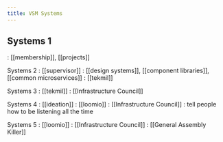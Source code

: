 ```yaml
---
title: VSM Systems
---
```


## Systems 1
: [[membership]], [[projects]]

Systems 2
: [[supervisor]]
: [[design systems]], [[component libraries]], [[common microservices]]
: [[tekmil]] 

Systems 3
: [[tekmil]] 
: [[Infrastructure Council]] 

Systems 4
: [[ideation]]
: [[loomio]]
: [[Infrastructure Council]]
: tell people how to be listening all the time 

Systems 5
: [[loomio]]
: [[Infrastructure Council]]
: [[General Assembly Killer]]
